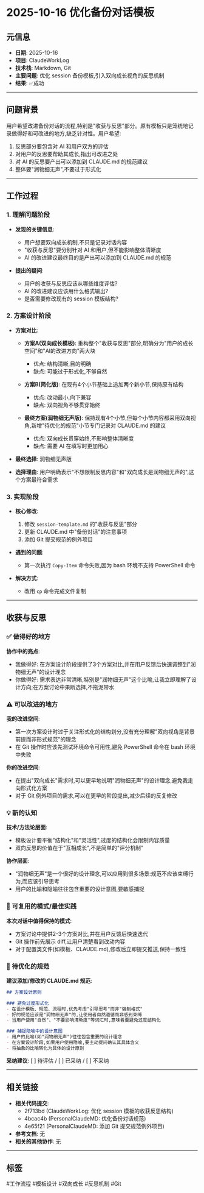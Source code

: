 # 2025-10-16 优化备份对话模板

## 元信息
- **日期**: 2025-10-16
- **项目**: ClaudeWorkLog
- **技术栈**: Markdown, Git
- **主要问题**: 优化 session 备份模板,引入双向成长视角的反思机制
- **结果**: ✅成功

---

## 问题背景
用户希望改进备份对话的流程,特别是"收获与反思"部分。原有模板只是笼统地记录做得好和可改进的地方,缺乏针对性。用户希望:
1. 反思部分要包含对 AI 和用户双方的评估
2. 对用户的反思要帮助其成长,指出可改进之处
3. 对 AI 的反思要产出可以添加到 CLAUDE.md 的规范建议
4. 整体要"润物细无声",不要过于形式化

---

## 工作过程

### 1. 理解问题阶段
- **发现的关键信息**:
  - 用户想要双向成长机制,不只是记录对话内容
  - "收获与反思"要分别针对 AI 和用户,但不能影响整体清晰度
  - AI 的改进建议最终目的是产出可以添加到 CLAUDE.md 的规范

- **提出的疑问**:
  - 用户的收获与反思应该从哪些维度评估?
  - AI 的改进建议应该用什么格式输出?
  - 是否需要修改现有的 session 模板结构?

### 2. 方案设计阶段
- **方案对比**:
  - **方案A(双向成长模板)**: 重构整个"收获与反思"部分,明确分为"用户的成长空间"和"AI的改进方向"两大块
    - 优点: 结构清晰,目的明确
    - 缺点: 可能过于形式化,不够自然

  - **方案B(简化版)**: 在现有4个小节基础上追加两个新小节,保持原有结构
    - 优点: 改动最小,向下兼容
    - 缺点: 双向视角不够贯穿始终

  - **最终方案(润物细无声版)**: 保持现有4个小节,但每个小节内容都采用双向视角,新增"待优化的规范"小节专门记录对 CLAUDE.md 的建议
    - 优点: 双向成长贯穿始终,不影响整体清晰度
    - 缺点: 需要 AI 在填写时更加用心

- **最终选择**: 润物细无声版
- **选择理由**: 用户明确表示"不想限制反思内容"和"双向成长是润物细无声的",这个方案最符合需求

### 3. 实现阶段
- **核心修改**:
  1. 修改 `session-template.md` 的"收获与反思"部分
  2. 更新 CLAUDE.md 中"备份对话"的注意事项
  3. 添加 Git 提交规范的例外项目

- **遇到的问题**:
  - 第一次执行 `Copy-Item` 命令失败,因为 bash 环境不支持 PowerShell 命令

- **解决方式**:
  - 改用 `cp` 命令完成文件复制

---

## 收获与反思

### ✅ 做得好的地方
**协作中的亮点**:
- 我做得好: 在方案设计阶段提供了3个方案对比,并在用户反馈后快速调整到"润物细无声"的设计理念
- 你做得好: 需求表达非常清晰,特别是"润物细无声"这个比喻,让我立即理解了设计方向;在方案讨论中果断选择,不拖泥带水

### ⚠️ 可以改进的地方
**我的改进空间**:
- 第一次方案设计时过于关注形式化的结构划分,没有充分理解"双向视角是背景前提而非形式规范"的理念
- 在 Git 操作时应该先测试环境命令可用性,避免 PowerShell 命令在 bash 环境中失败

**你的改进空间**:
- 在提出"双向成长"需求时,可以更早地说明"润物细无声"的设计理念,避免我走向形式化方案
- 对于 Git 例外项目的需求,可以在更早的阶段提出,减少后续的反复修改

### 💡 新的认知
**技术/方法论层面**:
- 模板设计要平衡"结构化"和"灵活性",过度的结构化会限制内容质量
- 双向反思的价值在于"互相成长",不是简单的"评分机制"

**协作层面**:
- "润物细无声"是一个很好的设计理念,可以应用到很多场景:规范不应该束缚行为,而应该引导思考
- 用户的比喻和隐喻往往包含重要的设计意图,要敏感捕捉

### 📌 可复用的模式/最佳实践
**本次对话中值得保持的模式**:
- 方案讨论中提供2-3个方案对比,并在用户反馈后快速迭代
- Git 操作前先展示 diff,让用户清楚看到改动内容
- 对于配置类文件(如模板、CLAUDE.md),修改后立即提交推送,保持一致性

### 🔧 待优化的规范
**建议添加/修改的 CLAUDE.md 规范**:
```markdown
## 方案设计原则

### 避免过度形式化
- 在设计模板、规范、流程时,优先考虑"引导思考"而非"强制格式"
- 好的规范应该是"润物细无声"的,让使用者自然遵循而非感到束缚
- 当用户使用"自然"、"不要影响清晰度"等词汇时,意味着要避免过度结构化

### 捕捉隐喻中的设计意图
- 用户的比喻(如"润物细无声")往往包含重要的设计理念
- 在方案设计阶段,如果用户使用隐喻,要主动提问确认其具体含义
- 将抽象的比喻转化为具体的设计原则
```

**采纳建议**: [ ] 待评估 / [ ] 已采纳 / [ ] 不采纳

---

## 相关链接
- **相关代码提交**:
  - 2f713bd (ClaudeWorkLog: 优化 session 模板的收获反思结构)
  - 4bcac4b (PersonalClaudeMD: 优化备份对话规范)
  - 4e65f21 (PersonalClaudeMD: 添加 Git 提交规范例外项目)
- **参考文档**: 无
- **相关的其他协作**: 无

---

## 标签
#工作流程 #模板设计 #双向成长 #反思机制 #Git
